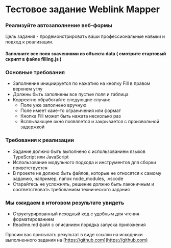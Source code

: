 # Тестовое задание Weblink Mapper

### Реализуйте автозаполнение веб-формы
Цель задания - продемонстрировать ваши профессиональные навыки и подход к реализации.

#### Заполните все поля значениями из объекта data ( смотрите стартовый скрипт в файле filling.js )

### Основные требования
* Заполнение инициируется по нажатию на кнопку Fill в правом верхнем углу
* Должны быть заполнены все пустые поля и таблица
* Корректно обработайте следующие случаи:
  * Поле уже заполнено вручную
  * Поле имеет каие-то ограничения или формат
  * Кнопка Fill может быть нажата несколько раз
  * Всплывающее окно появляется и закрывается с произвольной задержкой
  
### Требования к реализации
* Задание должно быть выполнено с использованием языков TypeScript или JavaScript
* Использование модульного подхода и инструментов для сборки приветствуется
* В проекте не должно быть файлов, которые не относятся к самому заданию, например, папок node_modules, .vscode
* Старайтесь не усложнять, решение должно быть лаконичным и соответствовать требованиям технического задания

### Мы ожидаем в итоговом результате увидеть
* Структурированный исходный код с удобным для чтения форматированием
* Readme.md файл с описанием порядка запуска приложения

Просим вас присылать результат в виде cсылки на исходники выполненного задания на ​[https://github.com​](https://github.com)
